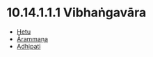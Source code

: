 

# 10.14.1.1.1 Vibhaṅgavāra

* [Hetu](10.14.1.1.1/Hetu.md)
* [Ārammaṇa](10.14.1.1.1/Arammana.md)
* [Adhipati](10.14.1.1.1/Adhipati.md)



